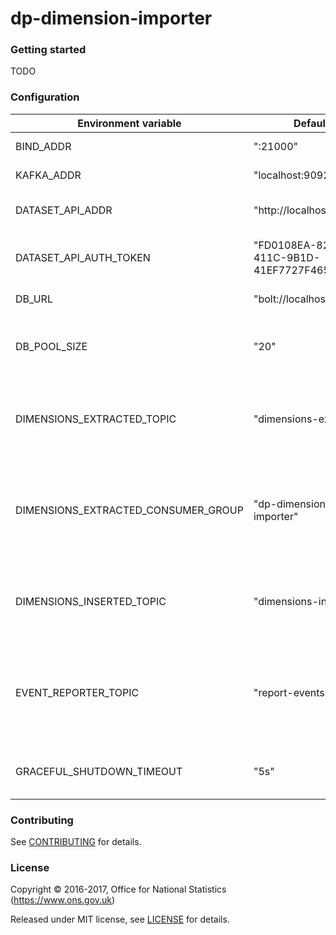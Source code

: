 dp-dimension-importer
================

### Getting started
TODO

### Configuration

| Environment variable                | Default                                | Description
| ----------------------------------- | -------------------------------------- | -----------
| BIND_ADDR                           | ":21000"                               | The host and port to bind to
| KAFKA_ADDR                          | "localhost:9092"                       | The list of kafka hosts
| DATASET_API_ADDR                    | "http://localhost:21800"               | The address of the dataset API
| DATASET_API_AUTH_TOKEN              | "FD0108EA-825D-411C-9B1D-41EF7727F465" | The authentication token for the dataset API
| DB_URL                              | "bolt://localhost:7687"                | The URL of the database
| DB_POOL_SIZE                        | "20"                                   | The number of database connections to maintain in a pool
| DIMENSIONS_EXTRACTED_TOPIC          | "dimensions-extracted"                 | The topic to consume messages from when dimensions are extracted
| DIMENSIONS_EXTRACTED_CONSUMER_GROUP | "dp-dimension-importer"                | The consumer group to consume messages from when dimensions are extracted
| DIMENSIONS_INSERTED_TOPIC           | "dimensions-inserted"                  | The topic to write output messages when dimensions are inserted
| EVENT_REPORTER_TOPIC                | "report-events"                        | The topic to write output messages when any errors occur during processing an instance
| GRACEFUL_SHUTDOWN_TIMEOUT           | "5s"                                   | The graceful shutdown timeout in seconds

### Contributing

See [CONTRIBUTING](CONTRIBUTING.md) for details.

### License

Copyright © 2016-2017, Office for National Statistics (https://www.ons.gov.uk)

Released under MIT license, see [LICENSE](LICENSE.md) for details.

